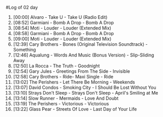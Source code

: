 #Log of 02 day

1. [00:00] Alvaro - Take U - Take U (Radio Edit)
1. [08:52] Garmiani - Bomb A Drop - Bomb A Drop
1. [08:54] Moti - Louder - Louder (Extended Mix)
1. [08:58] Garmiani - Bomb A Drop - Bomb A Drop
1. [09:00] Moti - Louder - Louder (Extended Mix)
1. [12:39] Cary Brothers - Bones (Original Television Soundtrack) - Something
1. [12:46] Aqualung - Words And Music (Bonus Version) - Slip-Sliding Away
1. [12:50] La Rocca - The Truth - Goodnight
1. [12:54] Gary Jules - Greetings From The Side - Invisible
1. [12:58] Cary Brothers - Ride- Maxi Single - Ride
1. [13:02] The Perishers - Let There Be Morning - Weekends
1. [13:07] David Condos - Smoking City - I Should Be Lost Without You
1. [13:10] Strays Don't Sleep - Strays Don't Sleep - April's Smiling at Me
1. [13:14] Slow Runner - Mermaids - Love And Doubt
1. [13:19] The Perishers - Victorious - Victorious
1. [13:22] Glass Pear - Streets Of Love - Last Day of Your Life
